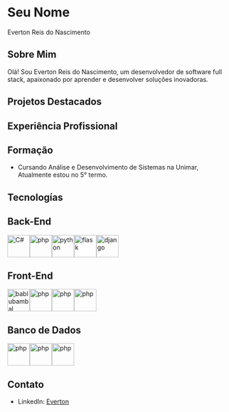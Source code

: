 # Seu Nome
Everton Reis do Nascimento
## Sobre Mim

Olá! Sou Everton Reis do Nascimento, um desenvolvedor de software full stack, apaixonado por aprender e desenvolver soluções inovadoras.

## Projetos Destacados
<!-- - [Projeto 1](https://github.com/seu-nome/projeto-1): Descrição breve do projeto 1.
- [Projeto 2](https://github.com/seu-nome/projeto-2): Descrição breve do projeto 2.
- [Projeto 3](https://github.com/seu-nome/projeto-3): Descrição breve do projeto 3. -->

## Experiência Profissional
<!-- - [Nome da Empresa 1](https://www.empresa1.com) - Desenvolvedor Full Stack (MM/AAAA - Presente)
  - Responsável por [descrição breve das responsabilidades e realizações].

- [Nome da Empresa 2](https://www.empresa2.com) - Estagiário de Desenvolvimento (MM/AAAA - MM/AAAA)
  - Trabalhei em [projetos específicos ou responsabilidades durante o estágio]. -->

## Formação
- Cursando Análise e Desenvolvimento de Sistemas na Unimar, Atualmente estou no 5° termo.

## Tecnologías

## Back-End
<img src="https://raw.githubusercontent.com/bablubambal/All_logo_and_pictures/1ac69ce5fbc389725f16f989fa53c62d6e1b4883/programming%20languages/c%23.svg" alt="C#" height="50" width="50" /><img src="https://raw.githubusercontent.com/bablubambal/All_logo_and_pictures/1ac69ce5fbc389725f16f989fa53c62d6e1b4883/social%20icons/php.svg" alt="php" height="50" width="50" /><img src="https://raw.githubusercontent.com/bablubambal/All_logo_and_pictures/1ac69ce5fbc389725f16f989fa53c62d6e1b4883/programming%20languages/python.svg" alt="python" height="50" width="50" /><img src="https://raw.githubusercontent.com/bablubambal/All_logo_and_pictures/1ac69ce5fbc389725f16f989fa53c62d6e1b4883/frameworks/flask.svg" alt="flask" height="50" width="50" style="background-color: white;" /><img src="https://raw.githubusercontent.com/bablubambal/All_logo_and_pictures/1ac69ce5fbc389725f16f989fa53c62d6e1b4883/frameworks/django.svg" alt="django" height="50" width="50" />

## Front-End
<img src="https://raw.githubusercontent.com/bablubambal/All_logo_and_pictures/1ac69ce5fbc389725f16f989fa53c62d6e1b4883/programming%20languages/javascript.svg" alt="bablubambal" height="50" width="50" /><img src="https://raw.githubusercontent.com/bablubambal/All_logo_and_pictures/1ac69ce5fbc389725f16f989fa53c62d6e1b4883/frameworks/boostrap.svg" alt="php" height="50" width="50" /><img src="https://raw.githubusercontent.com/bablubambal/All_logo_and_pictures/1ac69ce5fbc389725f16f989fa53c62d6e1b4883/frameworks/react.svg" alt="php" height="50" width="50" /><img src="https://raw.githubusercontent.com/bablubambal/All_logo_and_pictures/1ac69ce5fbc389725f16f989fa53c62d6e1b4883/frameworks/vuejs.svg" alt="php" height="50" width="50" />

## Banco de Dados
<img src="https://raw.githubusercontent.com/bablubambal/All_logo_and_pictures/1ac69ce5fbc389725f16f989fa53c62d6e1b4883/databases/mysql.svg" alt="php" height="50" width="50" /><img src="https://raw.githubusercontent.com/bablubambal/All_logo_and_pictures/1ac69ce5fbc389725f16f989fa53c62d6e1b4883/databases/oracle.svg" alt="php" height="50" width="50" /><img src="https://raw.githubusercontent.com/bablubambal/All_logo_and_pictures/1ac69ce5fbc389725f16f989fa53c62d6e1b4883/databases/postgresql.svg" alt="php" height="50" width="50" />



## Contato
- LinkedIn: [Everton](https://www.linkedin.com/in/everton-reis-nascimento)
